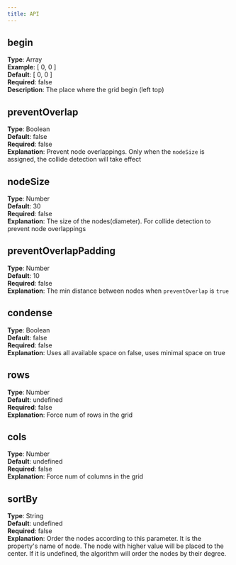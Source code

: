 ```yaml
---
title: API
---
```


## begin
**Type**: Array<br />**Example**: [ 0, 0 ]<br />**Default**: [ 0, 0 ]<br />**Required**: false<br />**Description**: The place where the grid begin (left top)

## preventOverlap
**Type**: Boolean<br />**Default**: false<br />**Required**: false<br />**Explanation**: Prevent node overlappings. Only when the `nodeSize` is assigned, the collide detection will take effect

## nodeSize
**Type**: Number<br />**Default**: 30<br />**Required**: false<br />**Explanation**: The size of the nodes(diameter). For collide detection to prevent node overlappings

## preventOverlapPadding
**Type**: Number<br />**Default**: 10<br />**Required**: false<br />**Explanation**: The min distance between nodes when `preventOverlap` is `true`

## condense
**Type**: Boolean<br />**Default**: false<br />**Required**: false<br />**Explanation**: Uses all available space on false, uses minimal space on true

## rows
**Type**: Number<br />**Default**: undefined<br />**Required**: false<br />**Explanation**: Force num of rows in the grid

## cols
**Type**: Number<br />**Default**: undefined<br />**Required**: false<br />**Explanation**: Force num of columns in the grid

## sortBy
**Type**: String<br />**Default**: undefined<br />**Required**: false<br />**Explanation**: Order the nodes according to this parameter. It is the property's name of node. The node with higher value will be placed to the center. If it is undefined, the algorithm will order the nodes by their degree.